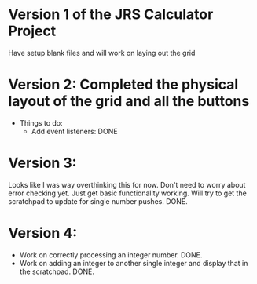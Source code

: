 # Version 1 of the JRS Calculator Project
   Have setup blank files and will work on laying out the grid

# Version 2: Completed the physical layout of the grid and all the buttons
   - Things to do:
      - Add event listeners: DONE

# Version 3:
   Looks like I was way overthinking this for now. Don't need to worry about error
   checking yet. Just get basic functionality working.
   Will try to get the scratchpad to update for single number pushes. DONE.

# Version 4:
   - Work on correctly processing an integer number. DONE.
   - Work on adding an integer to another single integer and display that
      in the scratchpad. DONE.